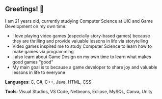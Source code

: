 ## Greetings! 👋

I am 21 years old, currently studying Computer Science at UIC and Game Development on my own time. 

- I love playing video games (especially story-based games) because they are thrilling and provide valuable lessons in life via storytelling
- Video games inspired me to study Computer Science to learn how to make games via programming
- I also learn about Game Design on my own time to learn what makes good games "good"
- My main goal is to because a game developer to share joy and valuable lessons in life to everyone

**Languages**: C, C#, C++, Java, HTML, CSS

**Tools**: Visual Studios, VS Code, Netbeans, Eclipse, MySQL, Canva, Unity
